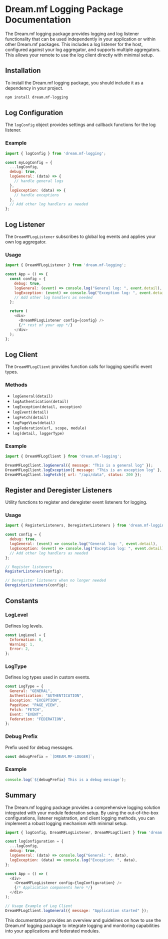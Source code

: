 # Dream.mf Logging Package Documentation

The Dream.mf logging package provides logging and log listener functionality that can be used independently in your application or within other Dream.mf packages. This includes a log listener for the host, configured against your log aggregator, and supports multiple aggregators. This allows your remote to use the log client directly with minimal setup.

## Installation

To install the Dream.mf logging package, you should include it as a dependency in your project.

```bash
npm install dream.mf-logging
```

## Log Configuration

The `logConfig` object provides settings and callback functions for the log listener.

### Example

```javascript
import { logConfig } from 'dream.mf-logging';

const myLogConfig = {
  ...logConfig,
  debug: true,
  logGeneral: (data) => {
    // handle general logs
  },
  logException: (data) => {
    // handle exceptions
  },
  // Add other log handlers as needed
};
```

## Log Listener

The `DreamMFLogListener` subscribes to global log events and applies your own log aggregator.

### Usage

```javascript
import { DreamMFLogListener } from 'dream.mf-logging';

const App = () => {
  const config = {
    debug: true,
    logGeneral: (event) => console.log("General log: ", event.detail),
    logException: (event) => console.log("Exception log: ", event.detail),
    // Add other log handlers as needed
  };

  return (
    <div>
      <DreamMFLogListener config={config} />
      {/* rest of your app */}
    </div>
  );
};
```

## Log Client

The `DreamMFLogClient` provides function calls for logging specific event types.

### Methods

- `logGeneral(detail)`
- `logAuthentication(detail)`
- `logException(detail, exception)`
- `logEvent(detail)`
- `logFetch(detail)`
- `logPageView(detail)`
- `logFederation(url, scope, module)`
- `log(detail, loggerType)`

### Example

```javascript
import { DreamMFLogClient } from 'dream.mf-logging';

DreamMFLogClient.logGeneral({ message: "This is a general log" });
DreamMFLogClient.logException({ message: "This is an exception log" }, new Error("Exception occurred"));
DreamMFLogClient.logFetch({ url: "/api/data", status: 200 });
```

## Register and Deregister Listeners

Utility functions to register and deregister event listeners for logging.

### Usage

```javascript
import { RegisterListeners, DeregisterListeners } from 'dream.mf-logging';

const config = {
  debug: true,
  logGeneral: (event) => console.log("General log: ", event.detail),
  logException: (event) => console.log("Exception log: ", event.detail),
  // Add other log handlers as needed
};

// Register listeners
RegisterListeners(config);

// Deregister listeners when no longer needed
DeregisterListeners(config);
```

## Constants

### LogLevel

Defines log levels.

```javascript
const LogLevel = {
  Information: 0,
  Warning: 1,
  Error: 2,
};
```

### LogType

Defines log types used in custom events.

```javascript
const LogType = {
  General: "GENERAL",
  Authentication: "AUTHENTICATION",
  Exception: "EXCEPTION",
  PageView: "PAGE_VIEW",
  Fetch: "FETCH",
  Event: "EVENT",
  Federation: "FEDERATION",
};
```

### Debug Prefix

Prefix used for debug messages. 

```javascript
const debugPrefix = `[DREAM.MF-LOGGER]`;
```

### Example

```javascript
console.log(`${debugPrefix} This is a debug message`);
```

## Summary

The Dream.mf logging package provides a comprehensive logging solution integrated with your module federation setup. By using the out-of-the-box configurations, listener registration, and client logging methods, you can implement a robust logging mechanism with minimal setup. 

```javascript
import { logConfig, DreamMFLogListener, DreamMFLogClient } from 'dream.mf-logging';

const logConfiguration = {
  ...logConfig,
  debug: true,
  logGeneral: (data) => console.log("General: ", data),
  logException: (data) => console.log("Exception: ", data),
};

const App = () => (
  <div>
    <DreamMFLogListener config={logConfiguration} />
    {/* Application components here */}
  </div>
);

// Usage Example of Log Client
DreamMFLogClient.logGeneral({ message: "Application started" });
```
This documentation provides an overview and guidelines on how to use the Dream.mf logging package to integrate logging and monitoring capabilities into your applications and federated modules.